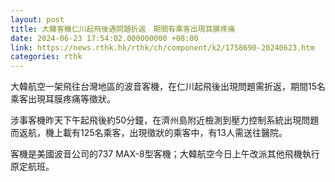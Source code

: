 ```yaml
---
layout: post
title: 大韓客機仁川起飛後遇問題折返　期間有乘客出現耳膜疼痛
date: 2024-06-23 17:54:02.000000000 +08:00
link: https://news.rthk.hk/rthk/ch/component/k2/1758690-20240623.htm
categories: rthk
---
```


大韓航空一架飛往台灣地區的波音客機，在仁川起飛後出現問題需折返，期間15名乘客出現耳膜疼痛等徵狀。

涉事客機昨天下午起飛後約50分鐘，在濟州島附近檢測到壓力控制系統出現問題而返航，機上載有125名乘客，出現徵狀的乘客中，有13人需送往醫院。

客機是美國波音公司的737 MAX-8型客機；大韓航空今日上午改派其他飛機執行原定航班。
